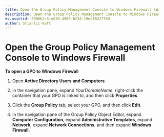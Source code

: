 ```yaml
---
title: Open the Group Policy Management Console to Windows Firewall (Windows 10)
description: Open the Group Policy Management Console to Windows Firewall
ms.assetid: 5090b2c8-e038-4905-b238-19ecf8227760
author: brianlic-msft
---
```


# Open the Group Policy Management Console to Windows Firewall


**To open a GPO to Windows Firewall**

1.  Open **Active Directory Users and Computers**.

2.  In the navigation pane, expand *YourDomainName*, right-click the container that your GPO is linked to, and then click **Properties**.

3.  Click the **Group Policy** tab, select your GPO, and then click **Edit**.

4.  In the navigation pane of the Group Policy Object Editor, expand **Computer Configuration**, expand **Administrative Templates**, expand **Network**, expand **Network Connections**, and then expand **Windows Firewall**.

 

 





